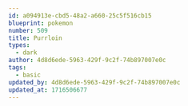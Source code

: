 ```yaml
---
id: a094913e-cbd5-48a2-a660-25c5f516cb15
blueprint: pokemon
number: 509
title: Purrloin
types:
  - dark
author: 4d8d6ede-5963-429f-9c2f-74b897007e0c
tags:
  - basic
updated_by: 4d8d6ede-5963-429f-9c2f-74b897007e0c
updated_at: 1716506677
---
```

